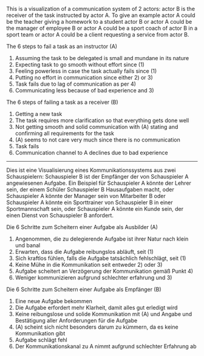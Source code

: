 
This is a visualization of a communication system of 2 actors: actor B is the receiver of the task instructed by actor A. To give an example actor A could be the teacher giving a homework to a student actor B or actor A could be the manager of employee B or actor A could be a sport coach of actor B in a sport team or actor A could be a client requesting a service from actor B.

The 6 steps to fail a task as an instructor (A)

1. Assuming the task to be delegated is small and mundane in its nature
2. Expecting task to go smooth without effort since (1)
3. Feeling powerless in case the task actually fails since (1)
4. Putting no effort in communication since either 2) or 3)
5. Task fails due to lag of communication as per 4)
6. Communicating less because of bad experience and 3)

The 6 steps of failing a task as a receiver (B)
1. Getting a new task
2. The task requires more clarification so that everything gets done well
3. Not getting smooth and solid communication with (A) stating and confirming all requirements for the task
4. (A) seems to not care very much since there is no communication
5. Task fails
6. Communication channel to A declines due to bad experience

-----------

Dies ist eine Visualisierung eines Kommunikationssystems aus zwei Schauspielern: Schauspieler B ist der Empfänger der von Schauspieler A angewiesenen Aufgabe. Ein Beispiel für Schauspieler A könnte der Lehrer sein, der einem Schüler Schauspieler B Hausaufgaben macht, oder Schauspieler A könnte der Manager sein von Mitarbeiter B oder Schauspieler A könnte ein Sporttrainer von Schauspieler B in einer Sportmannschaft sein, oder Schauspieler A könnte ein Kunde sein, der einen Dienst von Schauspieler B anfordert.

Die 6 Schritte zum Scheitern einer Aufgabe als Ausbilder (A)

1. Angenommen, die zu delegierende Aufgabe ist ihrer Natur nach klein und banal
2. Erwarten, dass die Aufgabe reibungslos abläuft, seit (1)
3. Sich kraftlos fühlen, falls die Aufgabe tatsächlich fehlschlägt, seit (1)
4. Keine Mühe in die Kommunikation seit entweder 2) oder 3)
5. Aufgabe scheitert an Verzögerung der Kommunikation gemäß Punkt 4)
6. Weniger kommunizieren aufgrund schlechter erfahrung und 3)

Die 6 Schritte zum Scheitern einer Aufgabe als Empfänger (B)
1. Eine neue Aufgabe bekommen
2. Die Aufgabe erfordert mehr Klarheit, damit alles gut erledigt wird
3. Keine reibungslose und solide Kommunikation mit (A) und Angabe und Bestätigung aller Anforderungen für die Aufgabe
4. (A) scheint sich nicht besonders darum zu kümmern, da es keine Kommunikation gibt
5. Aufgabe schlägt fehl
6. Der Kommunikationskanal zu A nimmt aufgrund schlechter Erfahrung ab
